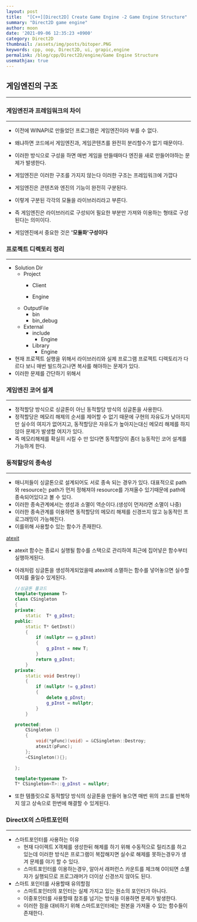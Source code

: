 ```yaml
---
layout: post
title:  "[C++][Direct2D] Create Game Engine -2 Game Engine Structure"
summary: "Direct2D game engine"
author: moon
date: '2021-09-06 12:35:23 +0900'
category: Direct2D
thumbnail: /assets/img/posts/bitoper.PNG
keywords: cpp, oop, Direct2D, ui, grapic,engine
permalink: /blog/cpp/Direct2D/engine/Game Engine Structure
usemathjax: true
---
```

## 게임엔진의 구조

---

### 게임엔진과 프레임워크의 차이

---

- 이전에 WINAPI로 만들었던 프로그램은 게임엔진이라 부를 수 없다.
- 왜냐하면 코드에서 게임엔진과, 게임콘텐츠를 완전히 분리할수가 없기 때문이다.
- 이러한 방식으로 구성을 하면 매번 게임을 만들때마다 엔진을 새로 만들어야하는 문제가 발생한다.
- 게임엔진은 이러한 구조를 가지지 않는다 이러한 구조는 프레임워크에 가깝다

- 게임엔진은 콘텐츠와 엔진의 기능이 완전히 구분된다.
- 이렇게 구분된 각각의 모듈을 라이브러리라고 부른다.
- 즉 게임엔진은 라이브러리로 구성되어 필요한 부분만 가져와 이용하는 형태로 구성된다는 의미이다.
- 게임엔진에서 중요한 것은 **'모듈화'구성이다**

### 프로젝트 디렉토리 정리

---

- Solution Dir
    - Project
        - Client
            
            
        - Engine
    - OutputFile
        - bin
        - bin_debug
    - External
        - include
            - Engine
        - Library
            - Engine
- 현재 프로젝트 실행을 위해서 라이브러리와 실제 프로그램 프로젝트 디렉토리가 다르다 보니 매번 빌드하고나면 복사를 해야하는 문제가 있다.
- 이러한 문제를 간단하기 위해서

### 게임엔진 코어 설계

---

- 정적할당 방식으로 싱글톤이 아닌 동적할당 방식의 싱글톤을 사용한다.
- 정적할당은 메모리 해제의 순서를 제어할 수 없기 때문에 구현의 자유도가 낮아지지만 실수의 여지가 없어지고, 동적할당은 자유도가 높아지는대신 메모리 해제를 하지않아 문제가 발생할 여지가 있다.
- 즉 메모리해제를 확실히 시킬 수 만 있다면 동적할당이 좀더 능동적인 코어 설계를 가능하게 한다.

### 동적할당의 종속성

---

- 매니저들이 싱글톤으로 설계되어도 서로 종속 되는 경우가 있다. 대표적으로 path와 resource는 path가 먼저 정해져야 resource를 가져올수 있기때문에 path에 종속되어있다고 볼 수 있다.
- 이러한 종속관계에서는 생성과 소멸이 역순이다.(생성이 먼저라면 소멸이 나중)
- 이러한 종속관계를 이용하면 동적할당의 메모리 해제를 신경쓰지 않고 능동적인 프로그래밍이 가능해진다.
- 이를위해 사용할수 있는 함수가 존재한다.

[atexit](https://docs.microsoft.com/ko-kr/cpp/c-runtime-library/reference/atexit?view=msvc-160)

- atexit 함수는 종료시 실행될 함수를 스택으로 관리하여 최근에 집어넣은 함수부터 실행하게된다.
- 아래처럼 싱글톤을 생성하게되었을때 atexit에 소멸하는 함수를 넣어놓으면 실수할 여지를 줄일수 있게된다.
    
    ```cpp
    //싱글톤 풀코드
    template<typename T>
    class CSingleton
    {
    private:
    	static  T* g_pInst;
    public:
    	static T* GetInst()
    	{
    		if (nullptr == g_pInst)
    		{
    			g_pInst = new T;
    		}
    		return g_pInst;
    	}
    private:
    	static void Destroy()
    	{
    		if (nullptr != g_pInst)
    		{
    			delete g_pInst;
    			g_pInst = nullptr;
    		}
    	}
    
    protected:
    	CSingleton () 
    	{
    		void(*pFunc)(void) = &CSingleton::Destroy;
    		atexit(pFunc);
    	};
    	~CSingleton(){};
    
    };
    
    template<typename T>
    T* CSingleton<T>::g_pInst = nullptr;
    ```
    
- 또한 템플릿으로 동적할당 방식의 싱글톤을 만들어 놓으면 매번 위의 코드를 반복하지 않고 상속으로 한번에 해결할 수 있게된다.

### DirectX의 스마트포인터

---

- 스마트포인터를 사용하는 이유
    - 현재 다이렉트 X객체를 생성한뒤 해제를 하기 위해 수동적으로 릴리즈를 하고 있는데 이러한 방식은 프로그램이 복잡해지면 실수로 해제를 못하는경우가 생겨 문제를 야기 할 수 있다.
    - 스마트포인터를 이용하는경우, 알아서 래퍼런스 카운트를 체크해 0이되면 소멸자가 실행되므로 프로그래머가 더이상 신경쓰지 않아도 된다.
- 스마트 포인터를 사용할때 유의할점
    - 스마트포인터의 포인터는 실제 가지고 있는 원소의 포인터가 아니다.
    - 이중포인터를 사용할때 참조를 넘기는 방식을 이용하면 문제가 발생한다.
    - 이러한 점을 대비하기 위해 스마트포인터에는 원본을 가져올 수 있는 함수들이 존재한다.